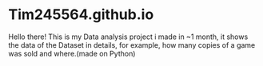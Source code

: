 # Tim245564.github.io
Hello there! This is my Data analysis project i made in ~1 month, it shows the data of the Dataset in details, for example, how many copies of a game was sold and where.(made on Python)
